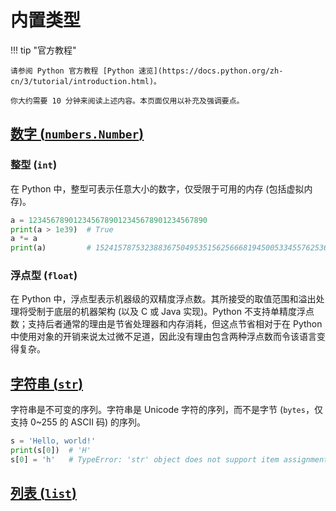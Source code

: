 # 内置类型

!!! tip "官方教程"

    请参阅 Python 官方教程 [Python 速览](https://docs.python.org/zh-cn/3/tutorial/introduction.html)。

    你大约需要 10 分钟来阅读上述内容。本页面仅用以补充及强调要点。

## [数字 (`numbers.Number`)](https://docs.python.org/zh-cn/3/reference/datamodel.html#numbers-number)

### 整型 (`int`)

在 Python 中，整型可表示任意大小的数字，仅受限于可用的内存 (包括虚拟内存)。

``` python
a = 1234567890123456789012345678901234567890
print(a > 1e39)  # True
a *= a
print(a)         # 1524157875323883675049535156256668194500533455762536198787501905199875019052100
```

### 浮点型 (`float`)

在 Python 中，浮点型表示机器级的双精度浮点数。其所接受的取值范围和溢出处理将受制于底层的机器架构 (以及 C 或 Java 实现)。Python 不支持单精度浮点数；支持后者通常的理由是节省处理器和内存消耗，但这点节省相对于在 Python 中使用对象的开销来说太过微不足道，因此没有理由包含两种浮点数而令该语言变得复杂。

## [字符串 (`str`)](https://docs.python.org/zh-cn/3/library/stdtypes.html#textseq)

字符串是不可变的序列。字符串是 Unicode 字符的序列，而不是字节 (`bytes`，仅支持 0~255 的 ASCII 码) 的序列。

``` python
s = 'Hello, world!'
print(s[0])  # 'H'
s[0] = 'h'   # TypeError: 'str' object does not support item assignment
```

## [列表 (`list`)](https://docs.python.org/zh-cn/3/library/stdtypes.html#list)

